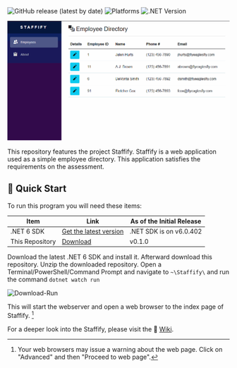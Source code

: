 <div style="display: inline;">
    <img alt="GitHub release (latest by date)" src="https://img.shields.io/github/v/release/zachsanford/WRM-Software-Assessment">
    <img alt="Platforms" src="https://img.shields.io/badge/Platforms-Windows-blue">
    <img alt=".NET Version" src="https://img.shields.io/badge/.NET%20Version-.NET%206-blueviolet">
</div>
<br />

![Staffify-Main](assets/img/staffify-main.gif)

This repository features the project Staffify. Staffify is a web application used as a simple employee directory. This application satisfies the requirements on the assessment.

## :sparkler: Quick Start

To run this program you will need these items:

| Item | Link | As of the Initial Release|
| --- | --- | --- |
| .NET 6 SDK | [Get the latest version](https://dotnet.microsoft.com/en-us/download/dotnet/6.0) | .NET SDK is on v6.0.402 |
| This Repository | [Download](https://github.com/zachsanford/WRM-Software-Assessment/archive/refs/heads/main.zip) | v0.1.0 |

Download the latest .NET 6 SDK and install it. Afterward download this repository. Unzip the downloaded repository. Open a Terminal/PowerShell/Command Prompt and navigate to `~\Staffify\` and run the command `dotnet watch run`

![Download-Run](/assets/img/Download-Run.gif)

This will start the webserver and open a web browser to the index page of Staffify. [^1]

For a deeper look into the Staffify, please visit the :book: [Wiki](https://github.com/zachsanford/WRM-Software-Assessment/wiki).

[^1]: Your web browsers may issue a warning about the web page. Click on "Advanced" and then "Proceed to web page".